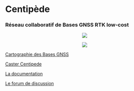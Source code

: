 # Centipède

### Réseau collaboratif de Bases GNSS RTK low-cost


<p align="center"><img src="https://raw.githubusercontent.com/jancelin/docs-centipedeRTK/master/assets/images/index/centipede_petit.png">

<p align="center"><img src="https://raw.githubusercontent.com/jancelin/docs-centipedeRTK/master/assets/images/index/1.png">

[Cartographie des Bases GNSS](https://centipede.fr)

[Caster Centipede](http://caster.centipede.fr:2101)

[La documentation](http://docs.centipede.fr)

[Le forum de discussion](https://t.me/Centipede_RTK)








